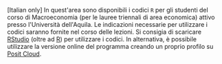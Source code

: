 [Italian only] In quest'area sono disponibili i codici `R` per gli studenti del corso di Macroeconomia (per le lauree triennali di area economica) attivo presso l'Università dell'Aquila. Le indicazioni necessarie per utilizzare i codici saranno fornite nel corso delle lezioni.
Si consigia di scaricare [RStudio](https://posit.co/products/open-source/rstudio/) (oltre ad [R](https://www.r-project.org/)) per utilizzare i codici. In alternativa, è possibile utilizzare la versione online del programma creando un proprio profilo su [Posit Cloud](https://posit.cloud/). 
